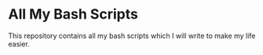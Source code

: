# All My Bash Scripts

This repository contains all my bash scripts which I will write to make my life easier.
